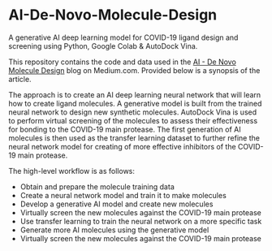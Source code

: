 # AI-De-Novo-Molecule-Design
A generative AI deep learning model for COVID-19 ligand design and screening using Python, Google Colab &amp; AutoDock Vina.

This repository contains the code and data used in the <a href="" target="_blank">AI - De Novo Molecule Design</a> blog on Medium.com.  Provided below is a synopsis of the article.

The approach is to create an AI deep learning neural network that will learn how to create ligand molecules. A generative model is built from the trained neural network to design new synthetic molecules. AutoDock Vina is used to perform virtual screening of the molecules to assess their effectiveness for bonding to the COVID-19 main protease. The first generation of AI molecules is then used as the transfer learning dataset to further refine the neural network model for creating of more effective inhibitors of the COVID-19 main protease.

The high-level workflow is as follows:
- Obtain and prepare the molecule training data
- Create a neural network model and train it to make molecules
- Develop a generative AI model and create new molecules
- Virtually screen the new molecules against the COVID-19 main protease
- Use transfer learning to train the neural network on a more specific task
- Generate more AI molecules using the generative model
- Virtually screen the new molecules against the COVID-19 main protease
